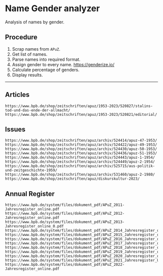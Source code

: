 # Name Gender analyzer
Analysis of names by gender.

## Procedure
1. Scrap names from `APuZ`.
2. Get list of names.
3. Parse names into required format.
4. Assign gender to every name. <https://genderize.io/>
5. Calculate percentage of genders.
6. Display results.

---

## Articles

```
https://www.bpb.de/shop/zeitschriften/apuz/1953-2023/520827/stalins-tod-und-das-ende-der-allmacht/
https://www.bpb.de/shop/zeitschriften/apuz/1953-2023/520821/editorial/
```

## Issues

```
https://www.bpb.de/shop/zeitschriften/apuz/archiv/524414/apuz-47-1953/
https://www.bpb.de/shop/zeitschriften/apuz/archiv/524422/apuz-49-1953/
https://www.bpb.de/shop/zeitschriften/apuz/archiv/524430/apuz-50-1953/
https://www.bpb.de/shop/zeitschriften/apuz/archiv/524436/apuz-51-1953/
https://www.bpb.de/shop/zeitschriften/apuz/archiv/524443/apuz-1-1954/
https://www.bpb.de/shop/zeitschriften/apuz/archiv/524449/apuz-2-1954/
https://www.bpb.de/shop/zeitschriften/apuz/archiv/525715/aus-politik-und-zeitgeschichte-1959/
https://www.bpb.de/shop/zeitschriften/apuz/archiv/531460/apuz-2-1980/
https://www.bpb.de/shop/zeitschriften/apuz/diskurskultur-2023/
```
## Annual Register

```
https://www.bpb.de/system/files/dokument_pdf/APuZ_2011-Jahresregister_online.pdf
https://www.bpb.de/system/files/dokument_pdf/APuZ_2012-Jahresregister_online.pdf
https://www.bpb.de/system/files/dokument_pdf/APuZ_2013-Jahresregister_online_0.pdf
https://www.bpb.de/system/files/dokument_pdf/APuZ_2014_Jahresregister_online.pdf
https://www.bpb.de/system/files/dokument_pdf/APuZ_2015_Jahresregister_online.pdf
https://www.bpb.de/system/files/dokument_pdf/APuZ_2016_Jahresregister_online.pdf
https://www.bpb.de/system/files/dokument_pdf/APuZ_2017_Jahresregister_online.pdf
https://www.bpb.de/system/files/dokument_pdf/APuZ_2018_Jahresregister_online.pdf
https://www.bpb.de/system/files/dokument_pdf/APuZ_2019_Jahresregister_online.pdf
https://www.bpb.de/system/files/dokument_pdf/APuZ_2020_Jahresregister_online.pdf
https://www.bpb.de/system/files/dokument_pdf/APuZ_2021_Jahresregister_Umbruch_v3.pdf
https://www.bpb.de/system/files/dokument_pdf/APuZ_2022-Jahresregister_online.pdf
```
